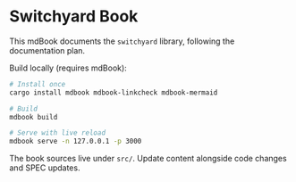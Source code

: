 # Switchyard Book

This mdBook documents the `switchyard` library, following the documentation plan.

Build locally (requires mdBook):

```bash
# Install once
cargo install mdbook mdbook-linkcheck mdbook-mermaid

# Build
mdbook build

# Serve with live reload
mdbook serve -n 127.0.0.1 -p 3000
```

The book sources live under `src/`. Update content alongside code changes and SPEC updates.
